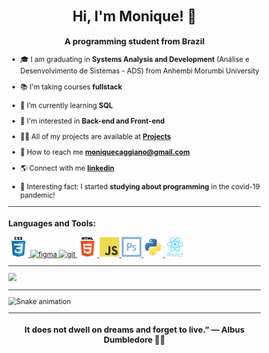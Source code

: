 <h1 align="center">Hi, I'm Monique! 🍄</h1>
<h3 align="center"><strong>A programming student from Brazil</strong></h3>

- 🎓 I am graduating in **Systems Analysis and Development** (Análise e Desenvolvimento de Sistemas - ADS) from Anhembi Morumbi University

- 📚 I'm taking courses **fullstack**

- 🌻 I’m currently learning **SQL**

- 🧐 I'm interested in **Back-end and Front-end**

- 👨‍💻 All of my projects are available at **[Projects](https://github.com/Eufrazine/Projects)**

- 📧 How to reach me **moniquecaggiano@gmail.com** 

- 🌎 Connect with me **[linkedin](https://linkedin.com/in/monique-cagg/)**

- 💜 Interesting fact: I started **studying about programming** in the covid-19 pandemic!

<hr>

<div text-align="left"> 

<h3 align="left">Languages and Tools:</h3>
<p align="left"> 
 <a href="https://www.w3schools.com/css/" target="_blank" rel="noreferrer"> 
 <img src="https://raw.githubusercontent.com/devicons/devicon/master/icons/css3/css3-original-wordmark.svg" alt="css3" width="40" height="40"/> </a> 
 <a href="https://www.figma.com/" target="_blank" rel="noreferrer"> 
 <img src="https://www.vectorlogo.zone/logos/figma/figma-icon.svg" alt="figma" width="40" height="40"/> </a> 
 <a href="https://git-scm.com/" target="_blank" rel="noreferrer"> <img src="https://www.vectorlogo.zone/logos/git-scm/git-scm-icon.svg" alt="git" width="40" height="40"/> </a> 
 <a href="https://www.w3.org/html/" target="_blank" rel="noreferrer"> 
 <img src="https://raw.githubusercontent.com/devicons/devicon/master/icons/html5/html5-original-wordmark.svg" alt="html5" width="40" height="40"/> </a> 
 <a href="https://developer.mozilla.org/en-US/docs/Web/JavaScript" target="_blank" rel="noreferrer"> 
 <img src="https://raw.githubusercontent.com/devicons/devicon/master/icons/javascript/javascript-original.svg" alt="javascript" width="40" height="40"/> </a> 
 <a href="https://www.photoshop.com/en" target="_blank" rel="noreferrer"> 
 <img src="https://raw.githubusercontent.com/devicons/devicon/master/icons/photoshop/photoshop-line.svg" alt="photoshop" width="40" height="40"/> </a> 
 <a href="https://www.python.org" target="_blank" rel="noreferrer"> <img src="https://raw.githubusercontent.com/devicons/devicon/master/icons/python/python-original.svg" alt="python" width="40" height="40"/> </a> <a href="https://reactjs.org/" target="_blank" rel="noreferrer">
 <img src="https://raw.githubusercontent.com/devicons/devicon/master/icons/react/react-original-wordmark.svg" alt="react" width="40" height="40"/> </a>
</p>
</div>

<hr>

![](http://github-profile-summary-cards.vercel.app/api/cards/profile-details?username=Eufrazine&theme=material_palenight)

<hr>

![Snake animation](https://github.com/Eufrazine/Eufrazine/blob/output/github-contribution-grid-snake.svg)
 
<hr>

<h3 align="center">It does not dwell on dreams and forget to live.” — <strong>Albus Dumbledore 🧙‍♂️</strong></h3>
